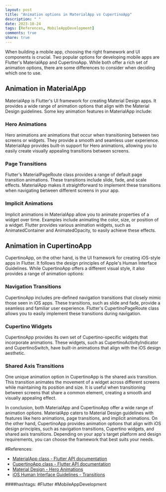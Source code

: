 ```yaml
---
layout: post
title: "Animation options in MaterialApp vs CupertinoApp"
description: " "
date: 2023-10-24
tags: [References, MobileAppDevelopment]
comments: true
share: true
---
```


When building a mobile app, choosing the right framework and UI components is crucial. Two popular options for developing mobile apps are Flutter's MaterialApp and CupertinoApp. While both offer a rich set of animation options, there are some differences to consider when deciding which one to use.

## Animation in MaterialApp

MaterialApp is Flutter's UI framework for creating Material Design apps. It provides a wide range of animation options that align with the Material Design guidelines. Some key animation features in MaterialApp include:

### Hero Animations
Hero animations are animations that occur when transitioning between two screens or widgets. They provide a smooth and seamless user experience. MaterialApp provides built-in support for Hero animations, allowing you to easily create visually appealing transitions between screens.

### Page Transitions
Flutter's MaterialPageRoute class provides a range of default page transition animations. These transitions include slide, fade, and scale effects. MaterialApp makes it straightforward to implement these transitions when navigating between different screens in your app.

### Implicit Animations
Implicit animations in MaterialApp allow you to animate properties of a widget over time. Examples include animating the color, size, or position of a widget. Flutter provides various animation widgets, such as AnimatedContainer and AnimatedOpacity, to easily achieve these effects.

## Animation in CupertinoApp

CupertinoApp, on the other hand, is the UI framework for creating iOS-style apps in Flutter. It follows the design principles of Apple's Human Interface Guidelines. While CupertinoApp offers a different visual style, it also provides a range of animation options:

### Navigation Transitions
CupertinoApp includes pre-defined navigation transitions that closely mimic those seen in iOS apps. These transitions, such as slide and fade, provide a seamless and familiar user experience. Flutter's CupertinoPageRoute class allows you to easily implement these transitions during navigation.

### Cupertino Widgets
CupertinoApp provides its own set of Cupertino-specific widgets that incorporate animations. These widgets, such as CupertinoActivityIndicator and CupertinoSwitch, have built-in animations that align with the iOS design aesthetic.

### Shared Axis Transitions
One unique animation option in CupertinoApp is the shared axis transition. This transition animates the movement of a widget across different screens while maintaining its position and size. It is useful when transitioning between screens that share a common element, creating a smooth and visually appealing effect.

In conclusion, both MaterialApp and CupertinoApp offer a wide range of animation options. MaterialApp caters to Material Design guidelines with features like hero animations, page transitions, and implicit animations. On the other hand, CupertinoApp provides animation options that align with iOS design principles, such as navigation transitions, Cupertino widgets, and shared axis transitions. Depending on your app's target platform and design requirements, you can choose the framework that best suits your needs.

#References:
- [MaterialApp class - Flutter API documentation](https://api.flutter.dev/flutter/material/MaterialApp-class.html)
- [CupertinoApp class - Flutter API documentation](https://api.flutter.dev/flutter/cupertino/CupertinoApp-class.html)
- [Material Design - Hero Animations](https://material.io/design/motion/understanding-motion.html)
- [iOS Human Interface Guidelines - Transitions](https://developer.apple.com/design/human-interface-guidelines/ios/app-architecture/transitions) 

####hashtags: #Flutter #MobileAppDevelopment